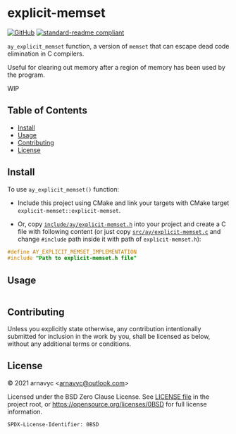 <!--
SPDX-License-Identifier: 0BSD
-->

# explicit-memset

[![GitHub](https://img.shields.io/github/license/arnavyash/explicit-memset?logo=github&style=flat-square)](LICENSE.md)
[![standard-readme compliant](https://img.shields.io/badge/readme%20style-standard-brightgreen.svg?style=flat-square)](https://github.com/RichardLitt/standard-readme)

`ay_explicit_memset` function, a version of `memset` that can escape dead code
elimination in C compilers.

Useful for clearing out memory after a region of memory has been used by the
program.

WIP

## Table of Contents

- [Install](#install)
- [Usage](#usage)
- [Contributing](#contributing)
- [License](#license)

## Install

To use `ay_explicit_memset()` function:

- Include this project using CMake and link your targets with CMake target
  `explicit-memset::explicit-memset`.

- Or, copy [`include/ay/explicit-memset.h`](include/ay/explicit-memset.h) into
  your project and create a C file with following content (or just copy
  [`src/ay/explicit-memset.c`](src/ay/explicit-memset.c) and change `#include`
  path inside it with path of `explicit-memset.h`):

```c
#define AY_EXPLICIT_MEMSET_IMPLEMENTATION
#include "Path to explicit-memset.h file"
```

## Usage

```

```

## Contributing

Unless you explicitly state otherwise, any contribution intentionally submitted
for inclusion in the work by you, shall be licensed as below, without any
additional terms or conditions.

## License

&copy; 2021 arnavyc \<arnavyc@outlook.com\>

Licensed under the BSD Zero Clause License. See [LICENSE file](LICENSE.md) in
the project root, or https://opensource.org/licenses/0BSD for full license
information.

```
SPDX-License-Identifier: 0BSD
```
